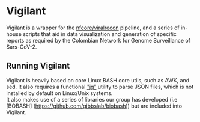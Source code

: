 # Vigilant
Vigilant is a wrapper for the [nfcore/viralrecon](https://nf-co.re/viralrecon) pipeline, and a series of in-house scripts that aid in data visualization and generation of specific reports as required by the Colombian Network for Genome Surveillance of Sars-CoV-2.

## Running Vigilant
Vigilant is heavily based on core Linux BASH core utils, such as AWK, and sed.
It also requires a functional ["jq"](https://stedolan.github.io/jq/)  utility to parse JSON files, which is not installed by default on Linux/Unix systems.   
It also makes use of a series of libraries our group has developed (i.e [BOBASH] (https://github.com/gibbslab/biobash)) but are included into Vigilant.
